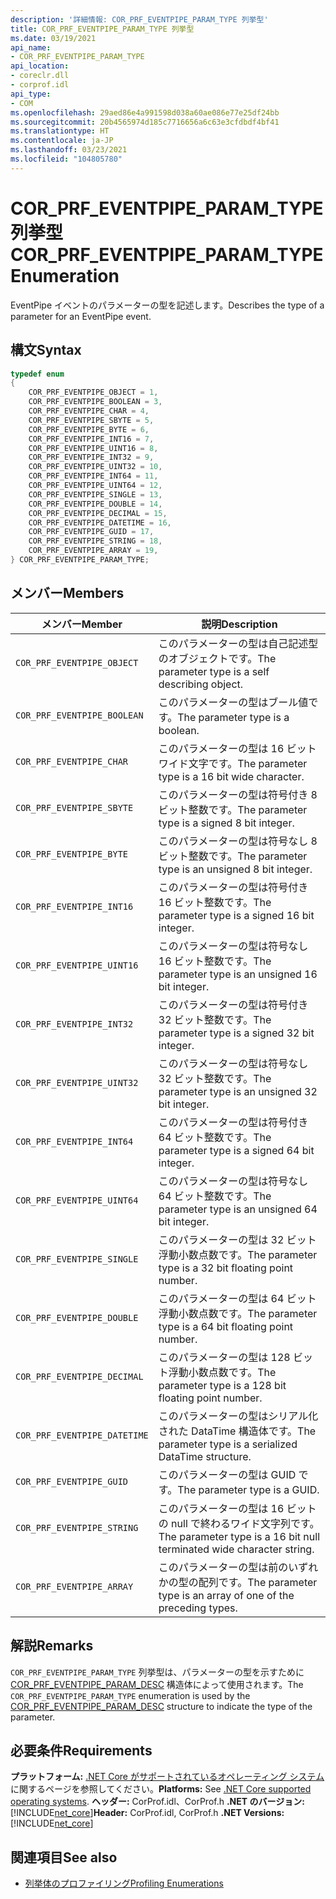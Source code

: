 ```yaml
---
description: '詳細情報: COR_PRF_EVENTPIPE_PARAM_TYPE 列挙型'
title: COR_PRF_EVENTPIPE_PARAM_TYPE 列挙型
ms.date: 03/19/2021
api_name:
- COR_PRF_EVENTPIPE_PARAM_TYPE
api_location:
- coreclr.dll
- corprof.idl
api_type:
- COM
ms.openlocfilehash: 29aed86e4a991598d038a60ae086e77e25df24bb
ms.sourcegitcommit: 20b4565974d185c7716656a6c63e3cfdbdf4bf41
ms.translationtype: HT
ms.contentlocale: ja-JP
ms.lasthandoff: 03/23/2021
ms.locfileid: "104805780"
---
```

# <a name="cor_prf_eventpipe_param_type-enumeration"></a><span data-ttu-id="a03cb-103">COR_PRF_EVENTPIPE_PARAM_TYPE 列挙型</span><span class="sxs-lookup"><span data-stu-id="a03cb-103">COR_PRF_EVENTPIPE_PARAM_TYPE Enumeration</span></span>

<span data-ttu-id="a03cb-104">EventPipe イベントのパラメーターの型を記述します。</span><span class="sxs-lookup"><span data-stu-id="a03cb-104">Describes the type of a parameter for an EventPipe event.</span></span>
  
## <a name="syntax"></a><span data-ttu-id="a03cb-105">構文</span><span class="sxs-lookup"><span data-stu-id="a03cb-105">Syntax</span></span>  
  
```cpp  
typedef enum
{
    COR_PRF_EVENTPIPE_OBJECT = 1,
    COR_PRF_EVENTPIPE_BOOLEAN = 3,
    COR_PRF_EVENTPIPE_CHAR = 4,
    COR_PRF_EVENTPIPE_SBYTE = 5,
    COR_PRF_EVENTPIPE_BYTE = 6,
    COR_PRF_EVENTPIPE_INT16 = 7,
    COR_PRF_EVENTPIPE_UINT16 = 8,
    COR_PRF_EVENTPIPE_INT32 = 9,
    COR_PRF_EVENTPIPE_UINT32 = 10,
    COR_PRF_EVENTPIPE_INT64 = 11,
    COR_PRF_EVENTPIPE_UINT64 = 12,
    COR_PRF_EVENTPIPE_SINGLE = 13,
    COR_PRF_EVENTPIPE_DOUBLE = 14,
    COR_PRF_EVENTPIPE_DECIMAL = 15,
    COR_PRF_EVENTPIPE_DATETIME = 16,
    COR_PRF_EVENTPIPE_GUID = 17,
    COR_PRF_EVENTPIPE_STRING = 18,
    COR_PRF_EVENTPIPE_ARRAY = 19,
} COR_PRF_EVENTPIPE_PARAM_TYPE;
```  
  
## <a name="members"></a><span data-ttu-id="a03cb-106">メンバー</span><span class="sxs-lookup"><span data-stu-id="a03cb-106">Members</span></span>  
  
|<span data-ttu-id="a03cb-107">メンバー</span><span class="sxs-lookup"><span data-stu-id="a03cb-107">Member</span></span>|<span data-ttu-id="a03cb-108">説明</span><span class="sxs-lookup"><span data-stu-id="a03cb-108">Description</span></span>|  
|------------|-----------------|  
|`COR_PRF_EVENTPIPE_OBJECT`|<span data-ttu-id="a03cb-109">このパラメーターの型は自己記述型のオブジェクトです。</span><span class="sxs-lookup"><span data-stu-id="a03cb-109">The parameter type is a self describing object.</span></span>|
|`COR_PRF_EVENTPIPE_BOOLEAN`|<span data-ttu-id="a03cb-110">このパラメーターの型はブール値です。</span><span class="sxs-lookup"><span data-stu-id="a03cb-110">The parameter type is a boolean.</span></span>|
|`COR_PRF_EVENTPIPE_CHAR`|<span data-ttu-id="a03cb-111">このパラメーターの型は 16 ビット ワイド文字です。</span><span class="sxs-lookup"><span data-stu-id="a03cb-111">The parameter type is a 16 bit wide character.</span></span>|
|`COR_PRF_EVENTPIPE_SBYTE`|<span data-ttu-id="a03cb-112">このパラメーターの型は符号付き 8 ビット整数です。</span><span class="sxs-lookup"><span data-stu-id="a03cb-112">The parameter type is a signed 8 bit integer.</span></span>|
|`COR_PRF_EVENTPIPE_BYTE`|<span data-ttu-id="a03cb-113">このパラメーターの型は符号なし 8 ビット整数です。</span><span class="sxs-lookup"><span data-stu-id="a03cb-113">The parameter type is an unsigned 8 bit integer.</span></span>|
|`COR_PRF_EVENTPIPE_INT16`|<span data-ttu-id="a03cb-114">このパラメーターの型は符号付き 16 ビット整数です。</span><span class="sxs-lookup"><span data-stu-id="a03cb-114">The parameter type is a signed 16 bit integer.</span></span>|
|`COR_PRF_EVENTPIPE_UINT16`|<span data-ttu-id="a03cb-115">このパラメーターの型は符号なし 16 ビット整数です。</span><span class="sxs-lookup"><span data-stu-id="a03cb-115">The parameter type is an unsigned 16 bit integer.</span></span>|
|`COR_PRF_EVENTPIPE_INT32`|<span data-ttu-id="a03cb-116">このパラメーターの型は符号付き 32 ビット整数です。</span><span class="sxs-lookup"><span data-stu-id="a03cb-116">The parameter type is a signed 32 bit integer.</span></span>|
|`COR_PRF_EVENTPIPE_UINT32`|<span data-ttu-id="a03cb-117">このパラメーターの型は符号なし 32 ビット整数です。</span><span class="sxs-lookup"><span data-stu-id="a03cb-117">The parameter type is an unsigned 32 bit integer.</span></span>|
|`COR_PRF_EVENTPIPE_INT64`|<span data-ttu-id="a03cb-118">このパラメーターの型は符号付き 64 ビット整数です。</span><span class="sxs-lookup"><span data-stu-id="a03cb-118">The parameter type is a signed 64 bit integer.</span></span>|
|`COR_PRF_EVENTPIPE_UINT64`|<span data-ttu-id="a03cb-119">このパラメーターの型は符号なし 64 ビット整数です。</span><span class="sxs-lookup"><span data-stu-id="a03cb-119">The parameter type is an unsigned 64 bit integer.</span></span>|
|`COR_PRF_EVENTPIPE_SINGLE`|<span data-ttu-id="a03cb-120">このパラメーターの型は 32 ビット浮動小数点数です。</span><span class="sxs-lookup"><span data-stu-id="a03cb-120">The parameter type is a 32 bit floating point number.</span></span>|
|`COR_PRF_EVENTPIPE_DOUBLE`|<span data-ttu-id="a03cb-121">このパラメーターの型は 64 ビット浮動小数点数です。</span><span class="sxs-lookup"><span data-stu-id="a03cb-121">The parameter type is a 64 bit floating point number.</span></span>|
|`COR_PRF_EVENTPIPE_DECIMAL`|<span data-ttu-id="a03cb-122">このパラメーターの型は 128 ビット浮動小数点数です。</span><span class="sxs-lookup"><span data-stu-id="a03cb-122">The parameter type is a 128 bit floating point number.</span></span>|
|`COR_PRF_EVENTPIPE_DATETIME`|<span data-ttu-id="a03cb-123">このパラメーターの型はシリアル化された DataTime 構造体です。</span><span class="sxs-lookup"><span data-stu-id="a03cb-123">The parameter type is a serialized DataTime structure.</span></span>|
|`COR_PRF_EVENTPIPE_GUID`|<span data-ttu-id="a03cb-124">このパラメーターの型は GUID です。</span><span class="sxs-lookup"><span data-stu-id="a03cb-124">The parameter type is a GUID.</span></span>|
|`COR_PRF_EVENTPIPE_STRING`|<span data-ttu-id="a03cb-125">このパラメーターの型は 16 ビットの null で終わるワイド文字列です。</span><span class="sxs-lookup"><span data-stu-id="a03cb-125">The parameter type is a 16 bit null terminated wide character string.</span></span>|
|`COR_PRF_EVENTPIPE_ARRAY`|<span data-ttu-id="a03cb-126">このパラメーターの型は前のいずれかの型の配列です。</span><span class="sxs-lookup"><span data-stu-id="a03cb-126">The parameter type is an array of one of the preceding types.</span></span>|
  
## <a name="remarks"></a><span data-ttu-id="a03cb-127">解説</span><span class="sxs-lookup"><span data-stu-id="a03cb-127">Remarks</span></span>  

 <span data-ttu-id="a03cb-128">`COR_PRF_EVENTPIPE_PARAM_TYPE` 列挙型は、パラメーターの型を示すために [COR_PRF_EVENTPIPE_PARAM_DESC](cor-prf-eventpipe-param-desc-structure.md) 構造体によって使用されます。</span><span class="sxs-lookup"><span data-stu-id="a03cb-128">The `COR_PRF_EVENTPIPE_PARAM_TYPE` enumeration is used by the [COR_PRF_EVENTPIPE_PARAM_DESC](cor-prf-eventpipe-param-desc-structure.md) structure to indicate the type of the parameter.</span></span>
  
## <a name="requirements"></a><span data-ttu-id="a03cb-129">必要条件</span><span class="sxs-lookup"><span data-stu-id="a03cb-129">Requirements</span></span>  

<span data-ttu-id="a03cb-130">**プラットフォーム:** [.NET Core がサポートされているオペレーティング システム](../../../core/install/windows.md?pivots=os-windows)に関するページを参照してください。</span><span class="sxs-lookup"><span data-stu-id="a03cb-130">**Platforms:** See [.NET Core supported operating systems](../../../core/install/windows.md?pivots=os-windows).</span></span>
<span data-ttu-id="a03cb-131">**ヘッダー:** CorProf.idl、CorProf.h **.NET のバージョン:** [!INCLUDE[net_core](../../../../includes/net-core-50-md.md)]</span><span class="sxs-lookup"><span data-stu-id="a03cb-131">**Header:** CorProf.idl, CorProf.h **.NET Versions:** [!INCLUDE[net_core](../../../../includes/net-core-50-md.md)]</span></span>
  
## <a name="see-also"></a><span data-ttu-id="a03cb-132">関連項目</span><span class="sxs-lookup"><span data-stu-id="a03cb-132">See also</span></span>

- [<span data-ttu-id="a03cb-133">列挙体のプロファイリング</span><span class="sxs-lookup"><span data-stu-id="a03cb-133">Profiling Enumerations</span></span>](profiling-enumerations.md)
